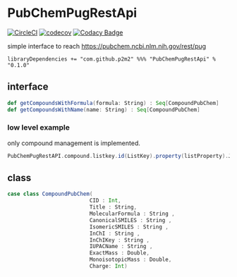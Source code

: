 # PubChemPugRestApi
[![CircleCI](https://circleci.com/gh/p2m2/PubChemPugRestApi.svg?style=shield)](https://circleci.com/gh/p2m2/PubChemPugRestApi)
[![codecov](https://codecov.io/gh/p2m2/PubChemPugRestApi/branch/develop/graph/badge.svg)](https://codecov.io/gh/p2m2/p2m2)
[![Codacy Badge](https://app.codacy.com/project/badge/Grade/9db61bd9732740c79a39de678c6e5246)](https://www.codacy.com/gh/p2m2/PubChemPugRestApi/dashboard?utm_source=github.com&amp;utm_medium=referral&amp;utm_content=p2m2/PubChemPugRestApi&amp;utm_campaign=Badge_Grade)

simple interface to reach https://pubchem.ncbi.nlm.nih.gov/rest/pug

``` 
libraryDependencies += "com.github.p2m2" %%% "PubChemPugRestApi" % "0.1.0"
```

## interface

```scala 
def getCompoundsWithFormula(formula: String) : Seq[CompoundPubChem]  
def getCompoundsWithName(name: String) : Seq[CompoundPubChem]
```

### low level example
only compound management is implemented.

```scala 
PubChemPugRestAPI.compound.listkey.id(ListKey).property(listProperty).JSON
```

## class

```scala 
case class CompoundPubChem(
                          CID : Int,
                          Title : String,
                          MolecularFormula : String ,
                          CanonicalSMILES : String ,
                          IsomericSMILES : String ,
                          InChI : String ,
                          InChIKey : String ,
                          IUPACName : String ,
                          ExactMass : Double,
                          MonoisotopicMass : Double,
                          Charge: Int)
```
